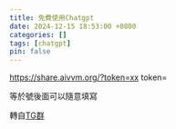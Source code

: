 ```yaml
---
title: 免費使用Chatgpt
date: 2024-12-15 18:53:00 +0800
categories: []
tags: [chatgpt]
pin: false
---
```


https://share.aivvm.org/?token=xx
token=

等於號後面可以隨意填寫



轉自[TG群](https://t.me/sanhonghua)



